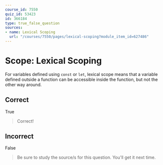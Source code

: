 ```yaml
---
course_id: 7550
quiz_id: 53423
id: 366184
type: true_false_question
sources:
- name: Lexical Scoping
  url: "/courses/7550/pages/lexical-scoping?module_item_id=627486"
---
```


# Scope: Lexical Scoping

For variables defined using `const` or `let`, lexical scope means that a
variable defined outside a function can be accessible inside the function, but
not the other way around.

## Correct

True

> Correct!

## Incorrect

False

> Be sure to study the source/s for this question. You'll get it next time.
